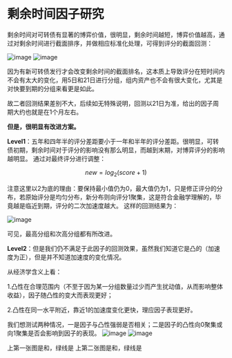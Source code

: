 # 剩余时间因子研究

剩余时间对可转债有显著的博弈价值，很明显，剩余时间越短，博弈价值越高，通过对剩余时间进行截面排序，并做相应标准化处理，可得到评分的截面回测：

![image](https://github.com/ruanjz6235/cbond/assets/51026474/4784f500-52db-4ec8-8aeb-473a6bc64722)
![image](https://github.com/ruanjz6235/cbond/assets/51026474/fa05b931-dd57-4e7e-bd06-60f9f25355a6)

因为有新可转债发行才会改变剩余时间的截面排名，这本质上导致评分在短时间内不会有太大的变化，用5日和21日进行分组，组内资产也不会有很大变化，尤其是对快要到期的分组来看更是如此。

故二者回测结果差别不大，后续如无特殊说明，回测以21日为准，给出的因子周期大约也就是在1个月左右。

**但是，很明显有改进方案。**

**Level1**：五年和四年半的评分差距要小于一年和半年的评分差距。很明显，可转债初期，剩余时间对于评分的影响没有那么明显，而越到末期，对博弈评分的影响越明显。
通过对最终评分进行调整：

$$new = log_2(score + 1)$$

注意这里以2为底的理由：要保持最小值仍为0，最大值仍为1，只是修正评分的分布，若原始评分是均匀分布，新分布则向评分1聚集，这是符合金融学理解的，毕竟越是临近到期，评分的二次加速度越大。
这样的回测结果为：

![image](https://github.com/ruanjz6235/cbond/assets/51026474/ac315841-f43a-4d3e-84c4-56d1810e65ab)

可见，最高分组和次高分组都有所改进。

**Level2**：但是我们仍不满足于此因子的回测效果，虽然我们知道它是凸的（加速度为正），但是并不知道加速度的变化情况。

从经济学含义上看：

1.凸性在合理范围内（不至于因为某一分组数量过少而产生扰动值，从而影响整体收益），因子随凸性的变大而表现更好；

2.凸性在同一水平附近，靠近1的加速度变化更快，理应因子表现更好。

我们想测试两种情况，一是因子与凸性强弱是否相关；二是因子的凸性向0聚集或向1聚集是否会影响到因子的表现。
![image](https://github.com/ruanjz6235/cbond/assets/51026474/bdf964a7-ba67-480d-abb9-431d3ec4d0bb)
![image](https://github.com/ruanjz6235/cbond/assets/51026474/4f52c27a-b03e-4585-86e3-a6857ff517eb)

上第一张图是和，绿线是
上第二张图是和，绿线是









